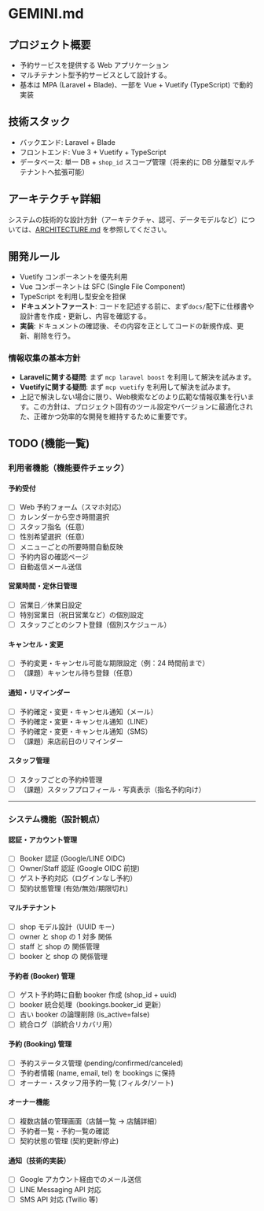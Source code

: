 # GEMINI.md

## プロジェクト概要

-   予約サービスを提供する Web アプリケーション
-   マルチテナント型予約サービスとして設計する。
-   基本は MPA (Laravel + Blade)、一部を Vue + Vuetify (TypeScript) で動的実装

## 技術スタック

-   バックエンド: Laravel + Blade
-   フロントエンド: Vue 3 + Vuetify + TypeScript
-   データベース: 単一 DB + `shop_id` スコープ管理（将来的に DB 分離型マルチテナントへ拡張可能）

## アーキテクチャ詳細

システムの技術的な設計方針（アーキテクチャ、認可、データモデルなど）については、[ARCHITECTURE.md](./docs/ARCHITECTURE.md) を参照してください。

## 開発ルール

-   Vuetify コンポーネントを優先利用
-   Vue コンポーネントは SFC (Single File Component)
-   TypeScript を利用し型安全を担保
-   **ドキュメントファースト**: コードを記述する前に、まず`docs/`配下に仕様書や設計書を作成・更新し、内容を確認する。
-   **実装**: ドキュメントの確認後、その内容を正としてコードの新規作成、更新、削除を行う。

### 情報収集の基本方針
- **Laravelに関する疑問**: まず `mcp laravel boost` を利用して解決を試みます。
- **Vuetifyに関する疑問**: まず `mcp vuetify` を利用して解決を試みます。
- 上記で解決しない場合に限り、Web検索などのより広範な情報収集を行います。この方針は、プロジェクト固有のツール設定やバージョンに最適化された、正確かつ効率的な開発を維持するために重要です。

## TODO (機能一覧)

### 利用者機能（機能要件チェック）

#### 予約受付

-   [ ] Web 予約フォーム（スマホ対応）
-   [ ] カレンダーから空き時間選択
-   [ ] スタッフ指名（任意）
-   [ ] 性別希望選択（任意）
-   [ ] メニューごとの所要時間自動反映
-   [ ] 予約内容の確認ページ
-   [ ] 自動返信メール送信

#### 営業時間・定休日管理

-   [ ] 営業日／休業日設定
-   [ ] 特別営業日（祝日営業など）の個別設定
-   [ ] スタッフごとのシフト登録（個別スケジュール）

#### キャンセル・変更

-   [ ] 予約変更・キャンセル可能な期限設定（例：24 時間前まで）
-   [ ] （課題）キャンセル待ち登録（任意）

#### 通知・リマインダー

-   [ ] 予約確定・変更・キャンセル通知（メール）
-   [ ] 予約確定・変更・キャンセル通知（LINE）
-   [ ] 予約確定・変更・キャンセル通知（SMS）
-   [ ] （課題）来店前日のリマインダー

#### スタッフ管理

-   [ ] スタッフごとの予約枠管理
-   [ ] （課題）スタッフプロフィール・写真表示（指名予約向け）

---

### システム機能（設計観点）

#### 認証・アカウント管理

-   [ ] Booker 認証 (Google/LINE OIDC)
-   [ ] Owner/Staff 認証 (Google OIDC 前提)
-   [ ] ゲスト予約対応（ログインなし予約）
-   [ ] 契約状態管理 (有効/無効/期限切れ)

#### マルチテナント

-   [ ] shop モデル設計（UUID キー）
-   [ ] owner と shop の 1 対多 関係
-   [ ] staff と shop の 関係管理
-   [ ] booker と shop の 関係管理

#### 予約者 (Booker) 管理

-   [ ] ゲスト予約時に自動 booker 作成 (shop_id + uuid)
-   [ ] booker 統合処理（bookings.booker_id 更新）
-   [ ] 古い booker の論理削除 (is_active=false)
-   [ ] 統合ログ（誤統合リカバリ用）

#### 予約 (Booking) 管理

-   [ ] 予約ステータス管理 (pending/confirmed/canceled)
-   [ ] 予約者情報 (name, email, tel) を bookings に保持
-   [ ] オーナー・スタッフ用予約一覧 (フィルタ/ソート)

#### オーナー機能

-   [ ] 複数店舗の管理画面（店舗一覧 → 店舗詳細）
-   [ ] 予約者一覧・予約一覧の確認
-   [ ] 契約状態の管理 (契約更新/停止)

#### 通知（技術的実装）

-   [ ] Google アカウント経由でのメール送信
-   [ ] LINE Messaging API 対応
-   [ ] SMS API 対応 (Twilio 等)
